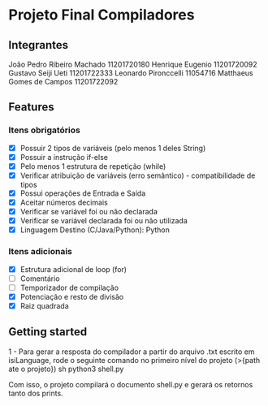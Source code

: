 # Projeto Final Compiladores

## Integrantes
João Pedro Ribeiro Machado 11201720180
Henrique Eugenio 11201720092
Gustavo Seiji Ueti 11201722333
Leonardo Pironccelli 11054716
Matthaeus Gomes de Campos 11201722092


## Features
### Itens obrigatórios

- [x] Possuir 2 tipos de variáveis (pelo menos 1 deles String)
- [x] Possuir a instrução if-else
- [x] Pelo menos 1 estrutura de repetição (while)
- [x] Verificar atribuição de variáveis (erro semântico) - compatibilidade de tipos
- [x] Possui operações de Entrada e Saída
- [x] Aceitar números decimais
- [x] Verificar se variável foi ou não declarada
- [x] Verificar se variável declarada foi ou não utilizada
- [x] Linguagem Destino (C/Java/Python): Python

### Itens adicionais
- [x] Estrutura adicional de loop (for)
- [ ] Comentário
- [ ] Temporizador de compilação
- [x] Potenciação e resto de divisão
- [x] Raiz quadrada

## Getting started
1 - Para gerar a resposta do compilador a partir do arquivo .txt escrito em isiLanguage, rode o seguinte comando no primeiro nível do projeto
 (>{path ate o projeto})
sh
python3 shell.py

Com isso, o projeto compilará o documento shell.py e gerará os retornos tanto dos prints.
